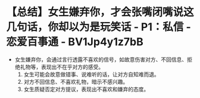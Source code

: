 # 【总结】女生嫌弃你，才会张嘴闭嘴说这几句话，你却以为是玩笑话 - P1：私信 - 恋爱百事通 - BV1Jp4y1z7bB

-   女生嫌弃你，会通过言行透露不喜欢的信号，如故意伤害对方、不回信息、拒绝礼物等，表现出不在乎对方的感受。
    1.  女生可能会故意做错事、说难听的话，让对方自知难而退。
    2.  对方不回信息、不喜欢礼物，暗示不感兴趣。
    3.  女生质疑否定对方提议，表现出不喜欢和嫌弃的态度。
